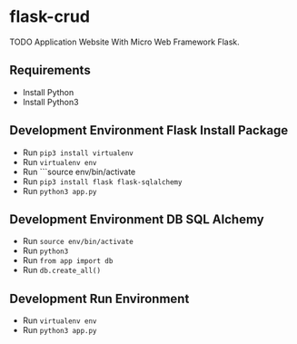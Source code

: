 # flask-crud
TODO Application Website With Micro Web Framework Flask. 

## Requirements

- Install Python
- Install Python3

## Development Environment Flask Install Package

- Run ```pip3 install virtualenv```
- Run ```virtualenv env```
- Run ```source env/bin/activate
- Run ```pip3 install flask flask-sqlalchemy```
- Run ```python3 app.py```


## Development Environment DB SQL Alchemy

- Run ```source env/bin/activate```
- Run ```python3```
- Run ```from app import db```
- Run ```db.create_all()```

## Development Run Environment

- Run ```virtualenv env```
- Run ```python3 app.py```
